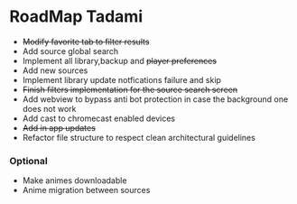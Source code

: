# RoadMap Tadami

* ~~Modify favorite tab to filter results~~
* Add source global search
* Implement all library,backup and ~~player preferences~~
* Add new sources
* Implement library update notfications failure and skip
* ~~Finish filters implementation for the source search screen~~
* Add webview to bypass anti bot protection in case the background one does not work
* Add cast to chromecast enabled devices
* ~~Add in app updates~~
* Refactor file structure to respect clean architectural guidelines

### Optional

* Make animes downloadable
* Anime migration between sources